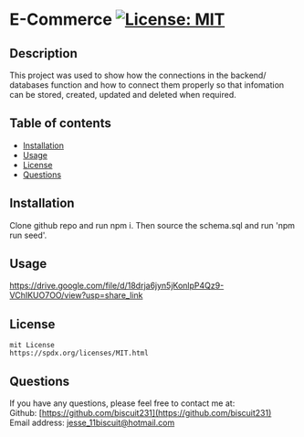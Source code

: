 
  # E-Commerce    [![License: MIT](https://img.shields.io/badge/License-MIT-yellow.svg)](https://opensource.org/licenses/MIT)

  ## Description

  This project was used to show how the connections in the backend/ databases function and how to connect them properly so that infomation can be stored, created, updated and deleted when required.

  ## Table of contents

  * [Installation](#Installation)
  * [Usage](#Usage)
  * [License](#License)
  * [Questions](#Questions)

  
  ## Installation 

  Clone github repo and run npm i. Then source the schema.sql and run 'npm run seed'.

  ## Usage 

  https://drive.google.com/file/d/18drja6jyn5jKonlpP4Qz9-VChIKUO7OO/view?usp=share_link

  ## License 
  
    mit License
    https://spdx.org/licenses/MIT.html
    

  ## Questions 

  If you have any questions, please feel free to contact me at:        
  Github: [https://github.com/biscuit231](https://github.com/biscuit231)         
  Email address: jesse_11biscuit@hotmail.com        

